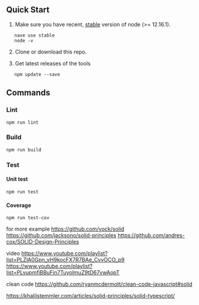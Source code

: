 ## Quick Start

1. Make sure you have recent, [stable](https://nodejs.org/en/about/releases/) version of node (>= 12.16.1).

```
   nave use stable
   node -v
```

2. Clone or download this repo.

3. Get latest releases of the tools

```
   npm update --save
```

## Commands

### Lint

```
npm run lint
```

### Build

```
npm run build
```

### Test

#### Unit test

```
npm run test
```

#### Coverage

```
npm run test-cov
```

for more example
https://github.com/yock/solid
https://github.com/jacksono/solid-principles
https://github.com/andres-cox/SOLID-Design-Principles

video
https://www.youtube.com/playlist?list=PLZlA0Gpn_vH9kocFX7R7BAe_CvvOCO_p9
https://www.youtube.com/playlist?list=PLvupmfiBBuFin7TuyolmuZ9tD67vwAopT

clean code
https://github.com/ryanmcdermott/clean-code-javascript#solid

https://khalilstemmler.com/articles/solid-principles/solid-typescript/
